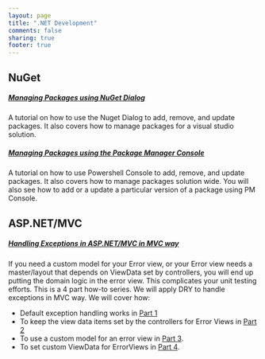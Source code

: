 ```yaml
---
layout: page
title: ".NET Development"
comments: false 
sharing: true
footer: true
---
```


## NuGet
 
##### [Managing Packages using NuGet Dialog](nuget/using-dialog)
  A tutorial on how to use the Nuget Dialog to add, remove, and update packages.
It also covers how to manage packages for a visual studio solution. 


##### [Managing Packages using the Package Manager Console](nuget/using-console)   
  A tutorial on how to use Powershell Console to add, remove, and update packages.
It also covers how to manage packages solution wide. 
You will also see how to add or a update a particular version of a package using PM Console.


## ASP.NET/MVC
    
##### [Handling Exceptions in ASP.NET/MVC in MVC way](aspnet/mvc/exceptions/explained)
If you need a custom model for your Error view, or your Error view needs a master/layout that depends on ViewData set by controllers, you will end up putting the domain logic in the error view. This complicates your unit testing efforts.  This is a 4 part how-to series. We will apply DRY to handle exceptions in MVC way. We will cover how:
 
* Default exception handling works in [Part 1](aspnet/mvc/exceptions/explained) 
* To keep the view data items set by the controllers for Error Views in [Part 2](aspnet/mvc/exceptions/keep-viewdata) 
* To use a custom model for an error view in [Part 3](aspnet/mvc/exceptions/custom-model).
* To set custom ViewData for ErrorViews in [Part 4](aspnet/mvc/exceptions/custom-viewdata). 

